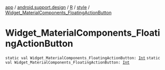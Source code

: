 [app](../../../index.md) / [android.support.design](../../index.md) / [R](../index.md) / [style](index.md) / [Widget_MaterialComponents_FloatingActionButton](./-widget_-material-components_-floating-action-button.md)

# Widget_MaterialComponents_FloatingActionButton

`static val Widget_MaterialComponents_FloatingActionButton: `[`Int`](https://kotlinlang.org/api/latest/jvm/stdlib/kotlin/-int/index.html)
`static val Widget_MaterialComponents_FloatingActionButton: `[`Int`](https://kotlinlang.org/api/latest/jvm/stdlib/kotlin/-int/index.html)